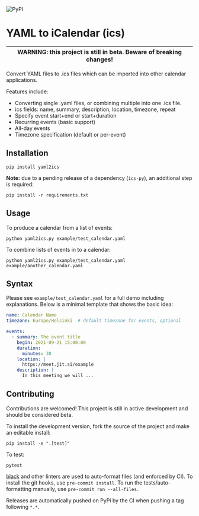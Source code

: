 ![PyPI](https://img.shields.io/pypi/v/yaml2ics?style=for-the-badge)

# YAML to iCalendar (ics)

| WARNING: this project is still in beta. Beware of breaking changes! |
|---------------------------------------------------------------------|

Convert YAML files to .ics files which can be imported into other
calendar applications.

Features include:
- Converting single .yaml files, or combining multiple into one .ics
  file.
- ics fields: name, summary, description, location, timezone, repeat
- Specify event start+end or start+duration
- Recurring events (basic support)
- All-day events
- Timezone specification (default or per-event)

## Installation

```
pip install yaml2ics
```

**Note:** due to a pending release of a dependency (`ics-py`), an additional
step is required:

```
pip install -r requirements.txt
```

## Usage

To produce a calendar from a list of events:

```
python yaml2ics.py example/test_calendar.yaml
```

To combine lists of events in to a calendar:

```
python yaml2ics.py example/test_calendar.yaml example/another_calendar.yaml
```

## Syntax

Please see `example/test_calendar.yaml` for a full demo including
explanations.  Below is a minimal template that shows the basic idea:

```yaml
name: Calendar Name
timezone: Europe/Helsinki  # default timezone for events, optional

events:
  - summary: The event title
    begin: 2021-09-21 15:00:00
    duration:
      minutes: 30
    location: |
      https://meet.jit.si/example
    description: |
      In this meeting we will ...
```

## Contributing

Contributions are welcomed! This project is still in active development
and should be considered beta.

To install the development version, fork the source of the project and make an
editable install:

```
pip install -e ".[test]"
```

To test:

```
pytest
```

[black](https://github.com/psf/black) and other linters are used to auto-format
files (and enforced by CI). To install the git hooks, use `pre-commit install`.
To run the tests/auto-formatting manually, use `pre-commit run
--all-files`.

Releases are automatically pushed on PyPi by the CI when pushing a tag
following `*.*`.
